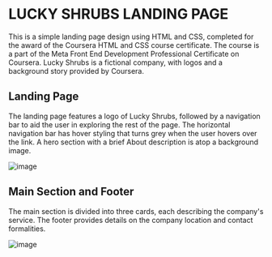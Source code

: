 # LUCKY SHRUBS LANDING PAGE

This is a simple landing page design using HTML and CSS, completed for the award of the Coursera HTML and CSS course certificate. 
The course is a part of the Meta Front End Development Professional Certificate on Coursera. Lucky Shrubs is a fictional company, with logos and a background story provided by Coursera. 

## Landing Page
The landing page features a logo of Lucky Shrubs, followed by a navigation bar to aid the user in exploring the rest of the page. 
The horizontal navigation bar has hover styling that turns grey when the user hovers over the link. 
A hero section with a brief About description is atop a background image. 

![image](https://github.com/dawn-ndemo/lucky_shrub/assets/75112477/92380efe-801a-4b62-901d-7c35fa659266)


## Main Section and Footer
The main section is divided into three cards, each describing the company's service. 
The footer provides details on the company location and contact formalities. 

![image](https://github.com/dawn-ndemo/lucky_shrub/assets/75112477/9cd1d099-a1d4-4800-81b9-31022888b11e)

